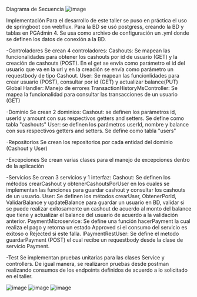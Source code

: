 Diagrama de Secuencia
![image](https://github.com/user-attachments/assets/d8e32461-755a-4ec4-8a07-00c55315596a)

Implementación
Para el desarrollo de este taller se puso en práctica el uso de springboot con webflux. Para la BD se usó postgress, creando la BD y tablas en PGAdmin 4.
Se usa como archivo de configuración un .yml donde se definen los datos de conexión a la BD.

-Controladores
Se crean 4 controladores:
Cashouts: Se mapean las funcionalidades para obtener los cashouts por id de usuario (GET) y la creación de cashouts (POST). En el get se envía como parámetro el id del usuario que va en la url y en la creación se envía como parámetro un requestbody de tipo Cashout.
User: Se mapean las funcionlidades para crear usuario (POST), consultar por id (GET) y actualizar balance(PUT)
Global Handler: Manejo de errores
TransactionHistoryMsController: Se mapea la funcionalidad para consultar las transacciones de un usuario (GET)

-Dominio
Se crean 2 dominios:
Cashout: se definen los parámetros id, userId y amount con sus respectivos getters and setters. Se define como tabla "cashouts"
User: se definen los parámetros userId, nombre y balance con sus respectivos getters and setters. Se define como tabla "users"

-Repositorios
Se crean los repositorios por cada entidad del dominio (Cashout y User)

-Excepciones
Se crean varias clases para el manejo de excepciones dentro de la aplicación

-Servicios
Se crean 3 servicios y 1 interfaz:
Cashout: Se definen los métodos crearCashout y obtenerCashoutsPorUser en los cuales se implementan las funciones para guardar cashout y consultar los cashouts de un usuario.
User: Se definen los métodos crearUser, ObtenerPorId, ValidarBalance y updateBalance para guardar un usuario en BD, validar si se puede realizar exitosamente un cashout de acuerdo al monto del balance que tiene y actualizar el balance del usuario de acuerdo a la validación anterior.
PaymentMicroservice: Se define una función hacerPayment la cual realiza el pago y retorna un estado Approved si el consumo del servicio es exitoso o Rejected si este falla.
IPaymentRestUser: Se define el metodo guardarPayment (POST) el cual recibe un requestbody desde la clase de servicio Payment.

-Test
Se implementan pruebas unitarias para las clases Service y controllers.
De igual manera, se realizaron pruebas desde postman realizando consumos de los endpoints definidos de acuerdo a lo solicitado en el taller.

![image](https://github.com/user-attachments/assets/29ec29b3-317d-4030-a12f-5fe7f52b8509)
![image](https://github.com/user-attachments/assets/25765dc4-1285-4eff-a873-c58784b18c7b)
![image](https://github.com/user-attachments/assets/72c47ec8-8bb4-46ff-b480-dea812b7ae03)




